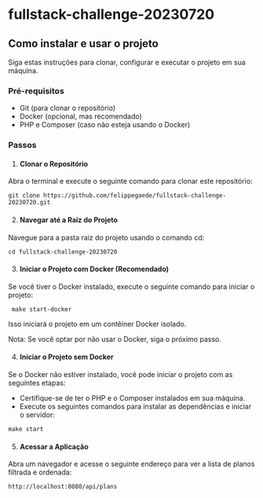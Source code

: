 # fullstack-challenge-20230720

## Como instalar e usar o projeto
Siga estas instruções para clonar, configurar e executar o projeto em sua máquina.

### Pré-requisitos
* Git (para clonar o repositório)
* Docker (opcional, mas recomendado)
* PHP e Composer (caso não esteja usando o Docker)

### Passos

1. #### Clonar o Repositório
Abra o terminal e execute o seguinte comando para clonar este repositório:

```git clone https://github.com/felippegaede/fullstack-challenge-20230720.git```

2. #### Navegar até a Raiz do Projeto

Navegue para a pasta raiz do projeto usando o comando cd:

```cd fullstack-challenge-20230720```
 
3. #### Iniciar o Projeto com Docker (Recomendado)
Se você tiver o Docker instalado, execute o seguinte comando para iniciar o projeto:

``` make start-docker```  

Isso iniciará o projeto em um contêiner Docker isolado.

Nota: Se você optar por não usar o Docker, siga o próximo passo.

4. #### Iniciar o Projeto sem Docker
Se o Docker não estiver instalado, você pode iniciar o projeto com as seguintes etapas:
* Certifique-se de ter o PHP e o Composer instalados em sua máquina.
* Execute os seguintes comandos para instalar as dependências e iniciar o servidor:

```make start```

5. #### Acessar a Aplicação
Abra um navegador e acesse o seguinte endereço para ver a lista de planos filtrada e ordenada:

```http://localhost:8080/api/plans ``` 